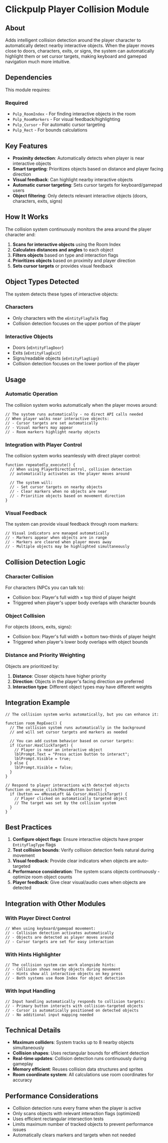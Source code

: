 # Clickpulp Player Collision Module

## About

Adds intelligent collision detection around the player character to automatically detect nearby interactive objects. When the player moves close to doors, characters, exits, or signs, the system can automatically highlight them or set cursor targets, making keyboard and gamepad navigation much more intuitive.

## Dependencies

This module requires:

### Required

* `Pulp_RoomIndex` - For finding interactive objects in the room
* `Pulp_RoomMarkers` - For visual feedback/highlighting
* `Pulp_Cursor` - For automatic cursor targeting
* `Pulp_Rect` - For bounds calculations

## Key Features

* **Proximity detection**: Automatically detects when player is near interactive objects
* **Smart targeting**: Prioritizes objects based on distance and player facing direction
* **Visual feedback**: Can highlight nearby interactive objects
* **Automatic cursor targeting**: Sets cursor targets for keyboard/gamepad users
* **Object filtering**: Only detects relevant interactive objects (doors, characters, exits, signs)

## How It Works

The collision system continuously monitors the area around the player character and:

1. **Scans for interactive objects** using the Room Index
2. **Calculates distances and angles** to each object
3. **Filters objects** based on type and interaction flags
4. **Prioritizes objects** based on proximity and player direction
5. **Sets cursor targets** or provides visual feedback

## Object Types Detected

The system detects these types of interactive objects:

### Characters

* Only characters with the `eEntityFlagTalk` flag
* Collision detection focuses on the upper portion of the player

### Interactive Objects

* Doors (`eEntityFlagDoor`)
* Exits (`eEntityFlagExit`)
* Signs/readable objects (`eEntityFlagSign`)
* Collision detection focuses on the lower portion of the player

## Usage

### Automatic Operation

The collision system works automatically when the player moves around:

```agscript
// The system runs automatically - no direct API calls needed
// When player walks near interactive objects:
// - Cursor targets are set automatically
// - Visual markers may appear
// - Room markers highlight nearby objects
```

### Integration with Player Control

The collision system works seamlessly with direct player control:

```agscript
function repeatedly_execute() {
  // When using PlayerDirectControl, collision detection
  // automatically activates as the player moves around
  
  // The system will:
  // - Set cursor targets on nearby objects
  // - Clear markers when no objects are near
  // - Prioritize objects based on movement direction
}
```

### Visual Feedback

The system can provide visual feedback through room markers:

```agscript
// Visual indicators are managed automatically
// - Markers appear when objects are in range
// - Markers are cleared when player moves away
// - Multiple objects may be highlighted simultaneously
```

## Collision Detection Logic

### Character Collision

For characters (NPCs you can talk to):

* Collision box: Player's full width × top third of player height
* Triggered when player's upper body overlaps with character bounds

### Object Collision

For objects (doors, exits, signs):

* Collision box: Player's full width × bottom two-thirds of player height
* Triggered when player's lower body overlaps with object bounds

### Distance and Priority Weighting

Objects are prioritized by:

1. **Distance**: Closer objects have higher priority
2. **Direction**: Objects in the player's facing direction are preferred
3. **Interaction type**: Different object types may have different weights

## Integration Example

```agscript
// The collision system works automatically, but you can enhance it:

function room_RepExec() {
  // The collision system runs automatically in the background
  // and will set cursor targets and markers as needed
  
  // You can add custom behavior based on cursor targets:
  if (Cursor.HasClickTarget) {
    // Player is near an interactive object
    lblPrompt.Text = "Press action button to interact";
    lblPrompt.Visible = true;
  } else {
    lblPrompt.Visible = false;
  }
}

// Respond to player interactions with detected objects
function on_mouse_click(MouseButton button) {
  if (button == eMouseLeft && Cursor.HasClickTarget) {
    // Player clicked on automatically targeted object
    // The target was set by the collision system
  }
}
```

## Best Practices

1. **Configure object flags**: Ensure interactive objects have proper `EntityFlagType` flags
2. **Test collision bounds**: Verify collision detection feels natural during movement
3. **Visual feedback**: Provide clear indicators when objects are auto-targeted
4. **Performance consideration**: The system scans objects continuously - optimize room object counts
5. **Player feedback**: Give clear visual/audio cues when objects are detected

## Integration with Other Modules

### With Player Direct Control

```agscript
// When using keyboard/gamepad movement:
// - Collision detection activates automatically
// - Objects are detected as player moves around
// - Cursor targets are set for easy interaction
```

### With Hints Highlighter

```agscript
// The collision system can work alongside hints:
// - Collision shows nearby objects during movement
// - Hints show all interactive objects on key press
// - Both systems use Room Index for object detection
```

### With Input Handling

```agscript
// Input handling automatically responds to collision targets:
// - Primary button interacts with collision-targeted objects
// - Cursor is automatically positioned on detected objects
// - No additional input mapping needed
```

## Technical Details

* **Maximum colliders**: System tracks up to 8 nearby objects simultaneously
* **Collision shapes**: Uses rectangular bounds for efficient detection
* **Real-time updates**: Collision detection runs continuously during gameplay
* **Memory efficient**: Reuses collision data structures and sprites
* **Room coordinate system**: All calculations use room coordinates for accuracy

## Performance Considerations

* Collision detection runs every frame when the player is active
* Only scans objects with relevant interaction flags (optimized)
* Uses efficient rectangular intersection tests
* Limits maximum number of tracked objects to prevent performance issues
* Automatically clears markers and targets when not needed
